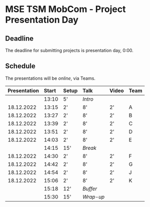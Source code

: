 # MSE TSM MobCom - Project Presentation Day
## Deadline
The deadline for submitting projects is presentation day, 0:00.

## Schedule
The presentations will be _online_, via Teams.

Presentation|Start|Setup|Talk|Video|Team
:---|:---|:---|:---|:---|:---
 | |13:10|5'|_Intro_
18.12.2022|13:15|2'|8'|2'|A
18.12.2022|13:27|2'|8'|2'|B
18.12.2022|13:39|2'|8'|2'|C
18.12.2022|13:51|2'|8'|2'|D
18.12.2022|14:03|2'|8'|2'|E
 | |14:15|15'|_Break_
18.12.2022|14:30|2'|8'|2'|F
18.12.2022|14:42|2'|8'|2'|G
18.12.2022|14:54|2'|8'|2'|J
18.12.2022|15:06|2'|8'|2'|K
 | |15:18|12'|_Buffer_
 | |15:30|15'|_Wrap-up_
